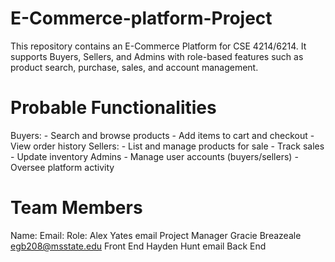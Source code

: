 # E-Commerce-platform-Project
This repository contains an E-Commerce Platform for CSE 4214/6214. It supports Buyers, Sellers, and Admins with role-based features such as product search, purchase, sales, and account management.

# Probable Functionalities
  Buyers:
    - Search and browse products
    - Add items to cart and checkout
    - View order history
  Sellers:
    - List and manage products for sale
    - Track sales
    - Update inventory
  Admins
    - Manage user accounts (buyers/sellers)
    - Oversee platform activity

# Team Members

Name:              Email:                  Role:
 Alex Yates         email                   Project Manager
 Gracie Breazeale   egb208@msstate.edu      Front End
 Hayden Hunt        email                   Back End
